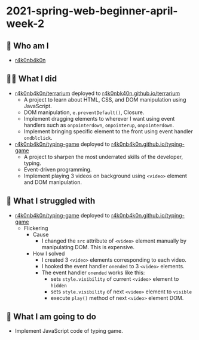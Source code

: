 # 2021-spring-web-beginner-april-week-2

## 🙋 Who am I

- [r4k0nb4k0n](https://github.com/r4k0nb4k0n)

## 🧑‍💻  What I did

- [r4k0nb4k0n/terrarium](https://github.com/r4k0nb4k0n/terrarium) deployed to [r4k0nbk40n.github.io/terrarium](https://r4k0nb4k0n.github.io/terrarium)
  - A project to learn about HTML, CSS, and DOM manipulation using JavaScript.
  - DOM manipulation, `e.preventDefault()`, Closure.
  - Implement dragging elements to wherever I want using event handlers such as
`onpointerdown`, `onpointerup`, `onpointerdown`.
  - Implement bringing specific element to the front using event handler `ondblclick`.
- [r4k0nb4k0n/typing-game](https://github.com/r4k0nb4k0n/typing-game) deployed to [r4k0nb4k0n.github.io/typing-game](https://r4k0nb4k0n.github.io/typing-game)
  - A project to sharpen the most underrated skills of the developer, typing.
  - Event-driven programming.
  - Implement playing 3 videos on background using `<video>` element and DOM manipulation.

## 🧗 What I struggled with

- [r4k0nb4k0n/typing-game](https://github.com/r4k0nb4k0n/typing-game) deployed to [r4k0nb4k0n.github.io/typing-game](https://r4k0nb4k0n.github.io/typing-game)
  - Flickering
    - Cause
      - I changed the `src` attribute of `<video>` element manually by
manipulating DOM. This is expensive.
    - How I solved
      - I created 3 `<video>` elements corresponding to each video.
      - I hooked the event handler `onended` to 3 `<video>` elements.
      - The event handler `onended` works like this:
        - sets `style.visibility` of current `<video>` element to `hidden`
        - sets `style.visibility` of next `<video>` element to `visible`
        - execute `play()` method of next `<video>` element DOM.

## 🧐  What I am going to do

- Implement JavaScript code of typing game.
